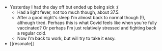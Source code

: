 - Yesterday I had the day off but ended up being sick :(
	- Had a light fever, not too much though, about 37.5.
	- After a good night's sleep I'm almost back to normal though (!), although tired. Perhaps this is what Covid feels like when you're fully vaccinated? Or perhaps I'm just relatively stressed and fighting back a regular cold.
	- Now I'm back to work, but will try to take it easy.
- [[resonate]]